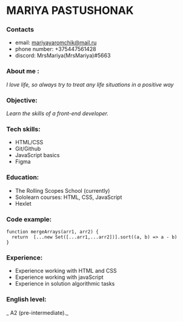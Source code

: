 # MARIYA PASTUSHONAK # 

### Contacts ###
* email: mariyayaromchik@mail.ru
* phone number: +375447561428
* discord: MrsMariya(MrsMariya)#5663

### About me : ###
_I love life, so always try to treat any life situations in a positive way_

### Objective: ###
_Learn the skills of a front-end developer._

### Tech skills: ###
* HTML/CSS
* Git/Github
* JavaScript basics
* Figma

### Education: ###
* The Rolling Scopes School (currently)
* Sololearn courses: HTML, CSS, JavaScript
* Hexlet

### Code example: ###
```
function mergeArrays(arr1, arr2) {
  return  [...new Set([...arr1,...arr2])].sort((a, b) => a - b)
}
```
### Experience: ###
* Experience working with HTML and CSS
* Experience working with javaScript
* Experience in solution algorithmic tasks

### English level: ###
_ A2 (pre-intermediate)._
